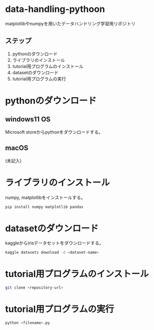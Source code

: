 # data-handling-pythoon
matplotlibやnumpyを用いたデータハンドリング学習用リポジトリ

## ステップ
1. pythonのダウンロード
2. ライブラリのインストール
3. tutorial用プログラムのインストール
4. datasetのダウンロード
5. tutorial用プログラムの実行

# pythonのダウンロード
## windows11 OS
Microsoft storeからpythonをダウンロードする。

## macOS
(未記入)

# ライブラリのインストール
numpy, matplotlibをインストールする。
```bash
pip install numpy matplotlib pandas
```

# datasetのダウンロード
kaggleからirisデータセットをダウンロードする。
```bash
kaggle datasets download -d <dataset-name>
```

# tutorial用プログラムのインストール
```bash
git clone <repository-url>
```

# tutorial用プログラムの実行
```bash
python <filename>.py